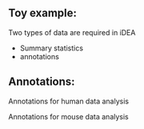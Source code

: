 ## Toy example:
Two types of data are required in iDEA 
- Summary statistics
- annotations

## Annotations:
Annotations for human data analysis

Annotations for mouse data analysis
